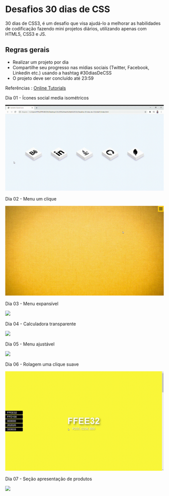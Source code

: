 # Desafios 30 dias de CSS 
30 dias de CSS3, é um desafio que visa ajudá-lo a melhorar as habilidades de codificação fazendo mini projetos diários, utilizando apenas com HTML5, CSS3 e JS.


## Regras gerais
- Realizar um projeto por dia
- Compartilhe seu progresso nas mídias sociais (Twitter, Facebook, Linkedin etc.) usando a hashtag #30diasDeCSS
- O projeto deve ser concluído até 23:59

Referências : [Online Tutorials](https://www.youtube.com/channel/UCbwXnUipZsLfUckBPsC7Jog)

Dia 01 - Ícones social media isométricos

![](https://github.com/jonathanferreira33/Desafios-30-dias-de-CSS/blob/main/dia01/Isometric-Social-Icons-day-01.gif)


Dia 02 - Menu um clique

![](https://github.com/jonathanferreira33/Desafios-30-dias-de-CSS/blob/main/dia02/assets/Sliding-Menu-on-Click-dia2.gif)


Dia 03 - Menu expansível

![](https://github.com/jonathanferreira33/Desafios-30-dias-de-CSS/blob/main/dia03/assets/Menu-expeans%C3%ADvel-com-um-click.gif)


Dia 04 - Calculadora transparente

![](https://github.com/jonathanferreira33/Desafios-30-dias-de-CSS/blob/main/dia04/assets/Calculadora-transparente-Google-Chrome-2021-01-21-15-44-43.gif)


Dia 05 - Menu ajustável

![](https://github.com/jonathanferreira33/Desafios-30-dias-de-CSS/blob/main/dia05/assets/Sticky-Navbar.gif)


Dia 06 - Rolagem uma clique suave

![](https://github.com/jonathanferreira33/Desafios-30-dias-de-CSS/blob/main/dia06/assets/Rolagem-suave-com-um-clique.gif)

Dia 07 - Seção apresentação de produtos

![](https://github.com/jonathanferreira33/Desafios-30-dias-de-CSS/blob/main/dia07/assets/Card-de-produto.gif)
